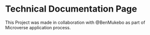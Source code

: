 # Technical Documentation Page

This Project was made in collaboration with @BenMukebo as part of Microverse application process.
